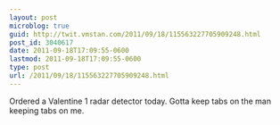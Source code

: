 ```yaml
---
layout: post
microblog: true
guid: http://twit.vmstan.com/2011/09/18/115563227705909248.html
post_id: 3040617
date: 2011-09-18T17:09:55-0600
lastmod: 2011-09-18T17:09:55-0600
type: post
url: /2011/09/18/115563227705909248.html
---
```

Ordered a Valentine 1 radar detector today. Gotta keep tabs on the man keeping tabs on me.
